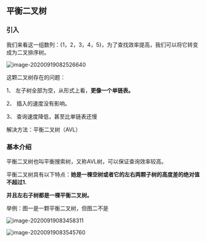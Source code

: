 ## 平衡二叉树

### 引入

我们来看这一组数列：{1，2，3，4，5}，为了查找效率提高，我们可以将它转变成为二叉排序树。

![image-20200919082526640](C:\Users\JZW\AppData\Roaming\Typora\typora-user-images\image-20200919082526640.png)

这颗二叉树存在的问题：

1、 左子树全部为空，从形式上看，**更像一个单链表。**

2、 插入的速度没有影响。

3、 查询速度降低，甚至比单链表还慢



解决方法：平衡二叉树（AVL）



### 基本介绍

平衡二叉树也叫平衡搜索树，又称AVL树，可以保证查询效率较高。

平衡二叉树具有以下特点：**她是一棵空树或者它的左右两颗子树的高度差的绝对值不超过1.**

**并且左右子树都是一棵平衡二叉树。**



举例：图一是一颗平衡二叉树，但图二不是

![image-20200919083458311](C:\Users\JZW\AppData\Roaming\Typora\typora-user-images\image-20200919083458311.png)

![image-20200919083545760](C:\Users\JZW\AppData\Roaming\Typora\typora-user-images\image-20200919083545760.png)



